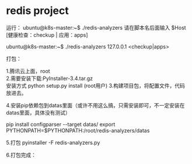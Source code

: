 # redis project

运行：
ubuntu@k8s-master:~$ ./redis-analyzers
请在脚本名后面输入 $Host [健康检查：checkup | 应用：apps]

ubuntu@k8s-master:~$ ./redis-analyzers 127.0.0.1 <checkup|apps>




打包：

1.腾讯云上面，root  
2.需要安装下载:PyInstaller-3.4.tar.gz  
安装方式  python setup.py install   (root用户)
3.构建项目包，将配置文件，代码放进去。

4.安装pip依赖包到datas里面（或许不用这么搞，只需安装即可，不一定安装在datas里面，具体没有测试）

pip install configparser --target datas/
export PYTHONPATH=$PYTHONPATH:/root/redis-analyzers/datas

5.打包
pyinstaller -F redis-analyzers.py

6.打包完成：

